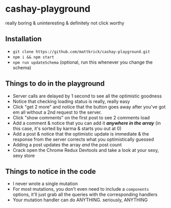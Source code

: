 # cashay-playground
really boring &amp; uninteresting &amp; definitely not click worthy

## Installation
- `git clone https://github.com/mattkrick/cashay-playground.git`
- `npm i && npm start`
- `npm run updateSchema` (optional, run this whenever you change the schema)

## Things to do in the playground
- Server calls are delayed by 1 second to see all the optimistic goodness
- Notice that checking loading status is really, really easy
- Click "get 2 more" and notice that the button goes away after you've got em all without a 2nd request to the server.
- Click "show comments" on the first post to see 2 comments load
- Add a comment & notice that you can add it ***anywhere in the array*** (in this case, it's sorted by karma & starts you out at 0)
- Add a post & notice that the optimistic update is immediate & the response from the server corrects what you optimistically guessed
- Adding a post updates the array _and_ the post count
- Crack open the Chrome Redux Devtools and take a look at your sexy, sexy store

## Things to notice in the code
- I never wrote a single mutation
- For most mutations, you don't even need to include a `components` options, it'll just grab all the queries with the corresponding handlers
- Your mutation handler can do ANYTHING. seriously, ANYTHING
